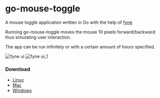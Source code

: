 # go-mouse-toggle
A mouse toggle application written in Go with the help of [fyne](https://github.com/fyne-io/fyne)

Running go-mouse-toggle moves the mouse 10 pixels forward/backward thus simulating user interaction.

The app can be run infinitely or with a certain amount of hours specified.

![fyne ui](https://raw.githubusercontent.com/etimoz/go-mouse-toggle/master/images/go-mouse-toggle.png) 
![fyne ui_1](https://raw.githubusercontent.com/etimoz/go-mouse-toggle/master/images/go-mouse-toggle-hours.png)


### Download

* [Linux](https://github.com/etimoz/go-mouse-toggle/releases/download/v1.0.1/go-mouse-toggle_1_0_1_linux_amd64.zip)
* [Mac](https://github.com/etimoz/go-mouse-toggle/releases/download/v1.0.1/go-mouse-toggle_1_0_1_darwin_x86_64.zip)
* [Windows](https://github.com/etimoz/go-mouse-toggle/releases/download/v1.0.1/go-mouse-toggle_1_0_1_windows_i386.zip)
